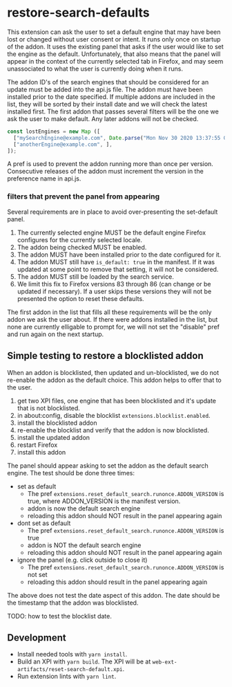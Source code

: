 # restore-search-defaults

This extension can ask the user to set a default engine that may have been lost or changed
without user consent or intent.  It runs only once on startup of the addon.  It uses the existing
panel that asks if the user would like to set the engine as the default.  Unfortunately, that
also means that the panel will appear in the context of the currently selected tab in Firefox,
and may seem unassociated to what the user is currently doing when it runs.

The addon ID's of the search engines that should be considered for an update must be added
into the api.js file.  The addon must have been installed prior to the date specified.  If
multiple addons are included in the list, they will be sorted by their install date and we
will check the latest installed first.  The first addon that passes several filters will be
the one we ask the user to make default.  Any later addons will not be checked.

```javascript
const lostEngines = new Map ([
  ["mySearchEngine@example.com", Date.parse("Mon Nov 30 2020 13:37:55 GMT-0600")],
  ["anotherEngine@example.com", ],
]);
```

A pref is used to prevent the addon running more than once per version.  Consecutive releases of the
addon must increment the version in the preference name in api.js.

### filters that prevent the panel from appearing

Several requirements are in place to avoid over-presenting the set-default panel.

1. The currently selected engine MUST be the default engine Firefox configures for the currently selected locale.
2. The addon being checked MUST be enabled.
3. The addon MUST have been installed prior to the date configured for it.
4. The addon MUST still have `is_default: true` in the manifest.  If it was updated at some point to remove that setting, it will not be considered.
5. The addon MUST still be loaded by the search service.
6. We limit this fix to Firefox versions 83 through 86 (can change or be updated if necessary).  If a user skips these versions they will not be presented the option to reset these defaults.

The first addon in the list that fills all these requirements will be the only addon we ask the user about.
If there were addons installed in the list, but none are currently elligable to prompt for, we will not set
the "disable" pref and run again on the next startup.

## Simple testing to restore a blocklisted addon

When an addon is blocklisted, then updated and un-blocklisted, we do not re-enable the addon as the default choice.  This
addon helps to offer that to the user.

1. get two XPI files, one engine that has been blocklisted and it's update that is not blocklisted.
2. in about:config, disable the blocklist `extensions.blocklist.enabled`.
3. install the blocklisted addon
4. re-enable the blocklist and verify that the addon is now blocklisted.
5. install the updated addon
6. restart Firefox
7. install this addon

The panel should appear asking to set the addon as the default search engine.  The test should be done three times:

* set as default
  * The pref `extensions.reset_default_search.runonce.ADDON_VERSION` is true, where ADDON_VERSION is the manifest version.
  * addon is now the default search engine
  * reloading this addon should NOT result in the panel appearing again
* dont set as default
  * The pref `extensions.reset_default_search.runonce.ADDON_VERSION` is true
  * addon is NOT the default search engine
  * reloading this addon should NOT result in the panel appearing again
* ignore the panel (e.g. click outside to close it)
  * The pref `extensions.reset_default_search.runonce.ADDON_VERSION` is not set
  * reloading this addon should result in the panel appearing again

The above does not test the date aspect of this addon.  The date should be the timestamp that the addon was blocklisted.

TODO: how to test the blocklist date.

## Development

* Install needed tools with `yarn install`.
* Build an XPI with `yarn build`. The XPI will be at `web-ext-artifacts/reset-search-default.xpi`.
* Run extension lints with `yarn lint`.
